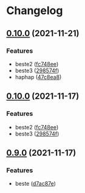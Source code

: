 # Changelog

## [0.10.0](https://www.github.com/kalosisz/git-workshop/compare/v0.9.0...v0.10.0) (2021-11-21)


### Features

* beste2 ([fc748ee](https://www.github.com/kalosisz/git-workshop/commit/fc748eef4a222ba33114fe9cc4023c184f0297c3))
* beste3 ([298574f](https://www.github.com/kalosisz/git-workshop/commit/298574fbd3743f41cc132e511a8604a9747eb68c))
* haphap ([47c8ea8](https://www.github.com/kalosisz/git-workshop/commit/47c8ea8a268ed60b7380c2cc35178e8387234258))

## [0.10.0](https://www.github.com/kalosisz/git-workshop/compare/v0.9.0...v0.10.0) (2021-11-17)


### Features

* beste2 ([fc748ee](https://www.github.com/kalosisz/git-workshop/commit/fc748eef4a222ba33114fe9cc4023c184f0297c3))
* beste3 ([298574f](https://www.github.com/kalosisz/git-workshop/commit/298574fbd3743f41cc132e511a8604a9747eb68c))

## [0.9.0](https://www.github.com/kalosisz/git-workshop/compare/v0.8.0...v0.9.0) (2021-11-17)


### Features

* beste ([d7ac87e](https://www.github.com/kalosisz/git-workshop/commit/d7ac87ebc463684e7ccfb8df594a1246d2dd340f))
